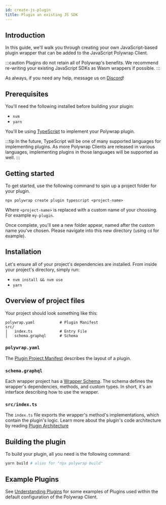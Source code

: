 ```yaml
---
id: create-js-plugin
title: Plugin an existing JS SDK
---
```


## **Introduction**

In this guide, we'll walk you through creating your own JavaScript-based plugin wrapper that can be added to the JavaScript Polywrap Client.

:::caution
Plugins do not retain all of Polywrap's benefits. We recommend re-writing your existing JavaScript SDKs as Wasm wrappers if possible.
:::

As always, if you need any help, message us on [Discord](https://discord.com/invite/Z5m88a5qWu)!

## **Prerequisites**

You'll need the following installed before building your plugin:

- `nvm`
- `yarn`

You'll be using [TypeScript](https://www.typescriptlang.org/) to implement your Polywrap plugin.

:::tip
In the future, TypeScript will be one of many supported languages for implementing plugins. As more Polywrap Clients are released in various languages, implementing plugins in those languages will be supported as well.
:::

## **Getting started**

To get started, use the following command to spin up a project folder for your plugin.

```
npx polywrap create plugin typescript <project-name>
```

Where `<project-name>` is replaced with a custom name of your choosing. For example `my-plugin`.

Once complete, you'll see a new folder appear, named after the custom name you've chosen. Please navigate into this new directory (using `cd` for example).

## **Installation**

Let's ensure all of your project's dependencies are installed. From inside your project's directory, simply run:

- `nvm install && nvm use`
- `yarn`

## **Overview of project files**

Your project should look something like this:

```
polywrap.yaml           # Plugin Manifest
src/
|   index.ts            # Entry File
│   schema.graphql      # Schema
```

### **`polywrap.yaml`**
The [Plugin Project Manifest](./plugin-manifest) describes the layout of a plugin.

### **`schema.graphql`**
Each wrapper project has a [Wrapper Schema](/concepts/wrap-schema). 
The schema defines the wrapper's dependencies, methods, and custom types. 
In short, it's an interface describing how to use the wrapper.

### **`src/index.ts`**
The `index.ts` file exports the wrapper's method's implementations, which contain the plugin's logic.
Learn more about the plugin's code architecture by reading [Plugin Architecture](./plugin-architecture)

## **Building the plugin**

To build your plugin, all you need is the following command:

```bash
yarn build # alias for "npx polywrap build"
```

## **Example Plugins**

See [Understanding Plugins](/concepts/plugins.md) for some examples of Plugins used within the default configuration of the Polywrap Client.
